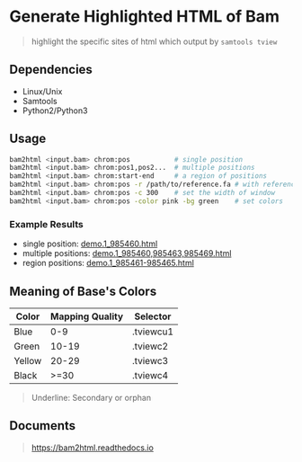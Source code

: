 # Generate Highlighted HTML of Bam
> highlight the specific sites of html which output by `samtools tview`


## Dependencies
- Linux/Unix
- Samtools
- Python2/Python3


## Usage
```bash
bam2html <input.bam> chrom:pos           # single position
bam2html <input.bam> chrom:pos1,pos2...  # multiple positions
bam2html <input.bam> chrom:start-end     # a region of positions
bam2html <input.bam> chrom:pos -r /path/to/reference.fa # with reference
bam2html <input.bam> chrom:pos -c 300    # set the width of window
bam2html <input.bam> chrom:pos -color pink -bg green    # set colors
```

### Example Results
- single position: [demo.1_985460.html](example/demo.1_985460.html)
- multiple positions: [demo.1_985460,985463,985469.html](example/demo.1_985460,985463,985469.html)
- region positions: [demo.1_985461-985465.html](example/demo.1_985461-985465.html)

## Meaning of Base's Colors
| Color | Mapping Quality | Selector |
| - | - | - |
| Blue | 0-9 | .tviewcu1 |
| Green | 10-19 | .tviewc2 |
| Yellow | 20-29 | .tviewc3 |
| Black |>=30 | .tviewc4 |

> Underline: Secondary or orphan

## Documents
> https://bam2html.readthedocs.io
> 